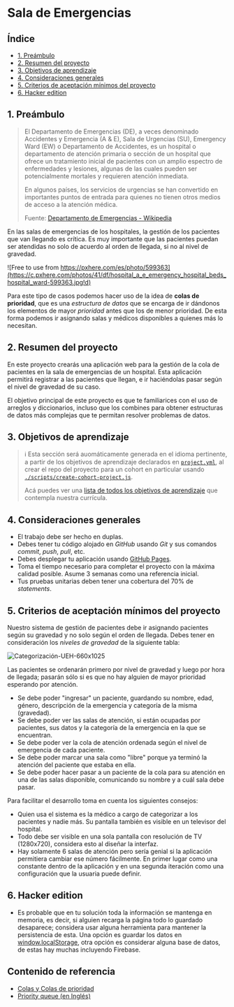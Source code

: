 # Sala de Emergencias

## Índice

* [1. Preámbulo](#1-preámbulo)
* [2. Resumen del proyecto](#2-resumen-del-proyecto)
* [3. Objetivos de aprendizaje](#3-objetivos-de-aprendizaje)
* [4. Consideraciones generales](#4-consideraciones-generales)
* [5. Criterios de aceptación mínimos del proyecto](#5-criterios-de-aceptación-mínimos-del-proyecto)
* [6. Hacker edition](#6-hacker-edition)

## 1. Preámbulo

> El Departamento de Emergencias (DE), a veces denominado Accidentes y
> Emergencia (A & E), Sala de Urgencias (SU), Emergency Ward (EW) o Departamento
> de Accidentes, es un hospital o departamento de atención primaria o sección de
> un hospital que ofrece un tratamiento inicial de pacientes con un amplio
> espectro de enfermedades y lesiones, algunas de las cuales pueden ser
> potencialmente mortales y requieren atención inmediata.
>
> En algunos países, los servicios de urgencias se han convertido en importantes
> puntos de entrada para quienes no tienen otros medios de acceso a la atención
> médica.
>
> Fuente: [Departamento de Emergencias - Wikipedia](https://es.wikipedia.org/wiki/Departamento_de_Emergencias)

En las salas de emergencias de los hospitales, la gestión de los pacientes que
van llegando es crítica. Es muy importante que las pacientes puedan ser
atendidas no solo de acuerdo al orden de llegada, si no al nivel de gravedad.

![Free to use from https://pxhere.com/es/photo/599363](https://c.pxhere.com/photos/41/df/hospital_a_e_emergency_hospital_beds_hospital_ward-599363.jpg!d)

Para este tipo de casos podemos hacer uso de la idea de **colas de prioridad**,
que es una _estructura de datos_ que se encarga de ir dándonos los elementos de
mayor _prioridad_ antes que los de menor prioridad. De esta forma podemos ir
asignando salas y médicos disponibles a quienes más lo necesitan.

## 2. Resumen del proyecto

En este proyecto crearás una aplicación web para la gestión de la cola de
pacientes en la sala de emergencias de un hospital. Esta aplicación permitirá
registrar a las pacientes que llegan, e ir haciéndolas pasar según el nivel de
gravedad de su caso.

El objetivo principal de este proyecto es que te familiarices con el uso de
arreglos y diccionarios, incluso que los combines para obtener estructuras de
datos más complejas que te permitan resolver problemas de datos.

## 3. Objetivos de aprendizaje

> ℹ️ Esta sección será auomáticamente generada en el idioma pertinente, a partir
> de los objetivos de aprendizaje declarados en [`project.yml`](./project.yml),
> al crear el repo del proyecto para un cohort en particular usando
> [`./scripts/create-cohort-project.js`](../../scripts#create-cohort-project-coaches).
>
> Acá puedes ver una [lista de todos los objetivos de aprendizaje](../../learning-objectives/data.yml)
> que contempla nuestra currícula.

## 4. Consideraciones generales

* El trabajo debe ser hecho en duplas.
* Debes tener tu código alojado en *GitHub* usando *Git* y sus comandos
  *commit*, *push*, *pull*, etc.
* Debes desplegar tu aplicación usando [GitHub Pages](https://pages.github.com/).
* Toma el tiempo necesario para completar el proyecto con la máxima calidad
  posible. Asume 3 semanas como una referencia inicial.
* Tus pruebas unitarias deben tener una cobertura del 70% de _statements_.

## 5. Criterios de aceptación mínimos del proyecto

Nuestro sistema de gestión de pacientes debe ir asignando pacientes según su
gravedad y no solo según el orden de llegada. Debes tener en consideración los
_niveles de gravedad_  de la siguiente tabla:

![Categorización-UEH-660x1025](https://user-images.githubusercontent.com/7809496/71842401-4d6b4e00-30a0-11ea-9784-910bcc7b2a8a.png)

Las pacientes se ordenarán primero por nivel de gravedad y luego por hora de
llegada; pasarán sólo si es que no hay alguien de mayor prioridad esperando por
atención.

* Se debe poder "ingresar" un paciente, guardando su nombre, edad, género,
  descripción de la emergencia y categoría de la misma (gravedad).
* Se debe poder ver las salas de atención, si están ocupadas por pacientes, sus
  datos y la categoría de la emergencia en la que se encuentran.
* Se debe poder ver la cola de atención ordenada según el nivel de emergencia
  de cada paciente.
* Se debe poder marcar una sala como "libre" porque ya terminó la atención del
  paciente que estaba en ella.
* Se debe poder hacer pasar a un paciente de la cola para su atención en una de
  las salas disponible, comunicando su nombre y a cuál sala debe pasar.

Para facilitar el desarrollo toma en cuenta los siguientes consejos:

* Quien usa el sistema es la médico a cargo de categorizar a los pacientes y
  nadie más. Su pantalla también es visible en un televisor del hospital.
* Todo debe ser visible en una sola pantalla con resolución de TV (1280x720),
  considera esto al diseñar la interfaz.
* Hay solamente 6 salas de atención pero sería genial si la aplicación
  permitiera cambiar ese número fácilmente. En primer lugar como una constante
  dentro de la aplicación y en una segunda iteración como una configuración que
  la usuaria puede definir.

## 6. Hacker edition

* Es probable que en tu solución toda la información se mantenga en memoria, es
  decir, si alguien recarga la página todo lo guardado desaparece; considera
  usar alguna herramienta para mantener la persistencia de esta. Una opción es
  guardar los datos en
  [window.localStorage](https://developer.mozilla.org/es/docs/Web/API/Window/localStorage),
  otra opción es considerar alguna base de datos, de estas hay muchas incluyendo
  Firebase.

## Contenido de referencia

* [Colas y Colas de prioridad](https://medium.com/laboratoria-developers/queues-in-javascript-2602677c9c3b)
* [Priority queue (en Inglés)](https://github.com/trekhleb/javascript-algorithms/tree/master/src/data-structures/priority-queue)
